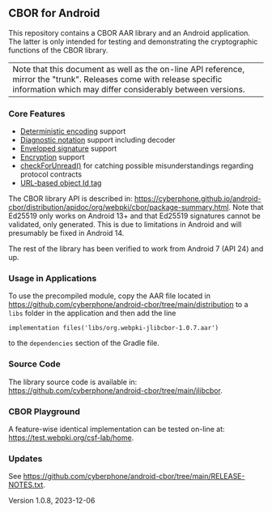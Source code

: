 ## CBOR for Android
This repository contains a CBOR AAR library and an Android application.
The latter is only intended for testing and demonstrating the cryptographic functions of the CBOR library.

<table><tr><td>Note that this document as well as the on-line API reference, mirror the "trunk".
 Releases come with release specific information which may differ considerably between versions.</td></tr></table>

### Core Features
- [Deterministic encoding](https://cyberphone.github.io/android-cbor/distribution/apidoc/org/webpki/cbor/package-summary.html#deterministic-encoding) support
- [Diagnostic notation](https://cyberphone.github.io/android-cbor/distribution/apidoc/org/webpki/cbor/package-summary.html#diagnostic-notation) support including decoder
- [Enveloped signature](https://cyberphone.github.io/android-cbor/distribution/apidoc/org/webpki/cbor/doc-files/signatures.html) support
- [Encryption](https://cyberphone.github.io/android-cbor/distribution/apidoc/org/webpki/cbor/doc-files/encryption.html) support
- [checkForUnread()](https://cyberphone.github.io/android-cbor/distribution/apidoc/org/webpki/cbor/CBORObject.html#checkForUnread()) for catching possible misunderstandings regarding protocol contracts
- [URL-based object Id tag](https://cyberphone.github.io/android-cbor/distribution/apidoc/org/webpki/cbor/doc-files/typed-objects.html)

The CBOR library API is described in:
https://cyberphone.github.io/android-cbor/distribution/apidoc/org/webpki/cbor/package-summary.html.
Note that Ed25519 only works on Android 13+ and that Ed25519 signatures
cannot be validated, only generated.  This is due to limitations in Android
and will presumably be fixed in Android 14.

The rest of the library has been verified to work from Android 7 (API 24) and up.

### Usage in Applications
To use the precompiled module, copy the AAR file located in 
https://github.com/cyberphone/android-cbor/tree/main/distribution
to a ```libs``` folder in the application and then add the line
```code
implementation files('libs/org.webpki-jlibcbor-1.0.7.aar')
```
to the ```dependencies``` section of the Gradle file.

### Source Code
The library source code is available in:
https://github.com/cyberphone/android-cbor/tree/main/jlibcbor.

### CBOR Playground
A feature-wise identical implementation can be tested on-line at:
https://test.webpki.org/csf-lab/home.

### Updates
See https://github.com/cyberphone/android-cbor/tree/main/RELEASE-NOTES.txt.

Version 1.0.8, 2023-12-06
